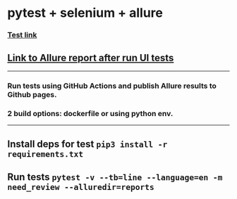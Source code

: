 # pytest + selenium + allure

### [Test link](http://selenium1py.pythonanywhere.com/)

## [Link to Allure report after run UI tests](https://vgoroshenko.github.io/auto_py_final/)

---

### Run tests using GitHub Actions and publish Allure results to Github pages. 

### 2 build options: dockerfile or using python env.

---

## Install deps for test `pip3 install -r requirements.txt`

## Run tests  `pytest -v --tb=line --language=en -m need_review --alluredir=reports`

